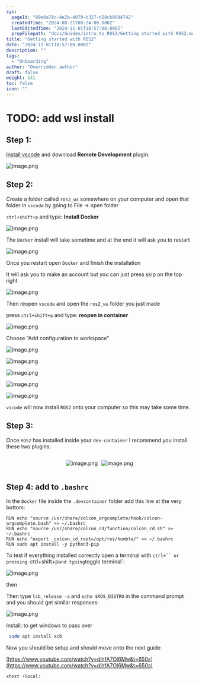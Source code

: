 ```yaml
---
sys:
  pageId: "89e0a78c-4e2b-4070-b327-d28cb0694742"
  createdTime: "2024-08-21T00:24:00.000Z"
  lastEditedTime: "2024-11-01T18:57:00.000Z"
  propFilepath: "docs/Guides/intro_to_ROS2/Getting started with ROS2.md"
title: "Getting started with ROS2"
date: "2024-11-01T18:57:00.000Z"
description: ""
tags:
  - "Onboarding"
author: "Overridden author"
draft: false
weight: 141
toc: false
icon: ""
---
```


# TODO: add wsl install

## Step 1:

[Install vscode](https://code.visualstudio.com/download) and download **Remote Development** plugin:

![image.png](https://prod-files-secure.s3.us-west-2.amazonaws.com/d518164a-d88e-44d1-a4ee-3adb3bd8bce0/efb52993-1881-4a40-b95e-6f020334f022/image.png?X-Amz-Algorithm=AWS4-HMAC-SHA256&X-Amz-Content-Sha256=UNSIGNED-PAYLOAD&X-Amz-Credential=ASIAZI2LB4663U7VX326%2F20250405%2Fus-west-2%2Fs3%2Faws4_request&X-Amz-Date=20250405T003802Z&X-Amz-Expires=3600&X-Amz-Security-Token=IQoJb3JpZ2luX2VjEKn%2F%2F%2F%2F%2F%2F%2F%2F%2F%2FwEaCXVzLXdlc3QtMiJGMEQCIE4l0%2FUmBXWJZL8pmh1FiSgUEFY3W2Qp7ANNQ2uABBgnAiB8%2F9T1LObTYq%2BtGIek4LROQsA5x6ABe0%2Fe1VL4qjrjoyr%2FAwghEAAaDDYzNzQyMzE4MzgwNSIM3bMnyBRSG5Ud%2BwJcKtwDAbxmEE55EjmuEX8WPC2Htw0S3wMEsZTDXUXo2BqACyTYagiYpGSvgkt0F7dz031iocosHF6pZNtMjsSgFvXT5ZlUi6yQRFlU503ciHAAtStHjWzNGSkJocaV0z%2F7phyw8Uii9NPClObw8ZF2CkFq5uWrvR1osx%2FIV8O3Hkt0pFXHD6IyWYlS78nv%2FNvoiVPD6DaTj366FZxbD6VKJM69ORR%2BqYIv5LKaV6RKBJzeoNNwooL3%2FCeTWYjPuSNZQcdE99toTgeJr1IpavSlKSSICCTal2GBUMtT3FIHpzr7L%2FI0XFs5xFo5RdYoKn%2FlVGpDvKH80EYpv4O0fo3v3pm%2Bx%2B8%2BbANcAGgNNR2l88s3uBYapee2Uzp3of8cFaaAll6ZARmk135qPsPVeUKY2lif%2BlVCKfvtfOIDORKRenwp05l0%2FtM%2BmyiBhd3gzpvp2G%2Bg5LeGmbiQHdEecGqHn5sV%2BIQNI%2BBtPs87ns68DYAN8N3%2BhXeuMJt5QAZ3i1PO1VqF1%2BU4vo9PPdK%2FY%2FqqNCaV2IgUnHiQ7tndFoDTH7TNN10onH2NzBNyGjKdpoSAtLJsJagxnDeroufF2RVyJwubMa6snEPB6Ar4zUDi8ijsOAYwSwjwGM1py1vhvF4ww%2B%2FBvwY6pgEjui%2FdSQKaJxn7z00u5AtdKwrLaD0pMaq8bT5KlCmZ4VV83yiZIV7UUhOqRSvwGPAo%2BtBFiERZMro0Ft6dNwoXNbRWX1xd40I3HSZwhYChskQA0TtxTYF4%2Bz7gmZGXYJ%2Bn7Hv4H5Z2nuCDMzyFN1KYCiQyYyS6NzXwKWQQ8PsF%2BJsyBIMl4H9V48bbpRC%2BKSXhVFoL7Ghc18WaBmJsjPQugPH8BjUI&X-Amz-Signature=3a0eac2513c0ffd2fae27f5b1f7da83c7372eed177e0a08927eb2f81edb1ceaa&X-Amz-SignedHeaders=host&x-id=GetObject)

## Step 2:

Create a folder called `ros2_ws` somewhere on your computer and open that folder in `vscode` by going to File → open folder 

`ctrl+shift+p` and type: **Install Docker**

![image.png](https://prod-files-secure.s3.us-west-2.amazonaws.com/d518164a-d88e-44d1-a4ee-3adb3bd8bce0/2269dc0e-1cd5-47ff-bceb-c04ad9b2eab0/image.png?X-Amz-Algorithm=AWS4-HMAC-SHA256&X-Amz-Content-Sha256=UNSIGNED-PAYLOAD&X-Amz-Credential=ASIAZI2LB4663U7VX326%2F20250405%2Fus-west-2%2Fs3%2Faws4_request&X-Amz-Date=20250405T003802Z&X-Amz-Expires=3600&X-Amz-Security-Token=IQoJb3JpZ2luX2VjEKn%2F%2F%2F%2F%2F%2F%2F%2F%2F%2FwEaCXVzLXdlc3QtMiJGMEQCIE4l0%2FUmBXWJZL8pmh1FiSgUEFY3W2Qp7ANNQ2uABBgnAiB8%2F9T1LObTYq%2BtGIek4LROQsA5x6ABe0%2Fe1VL4qjrjoyr%2FAwghEAAaDDYzNzQyMzE4MzgwNSIM3bMnyBRSG5Ud%2BwJcKtwDAbxmEE55EjmuEX8WPC2Htw0S3wMEsZTDXUXo2BqACyTYagiYpGSvgkt0F7dz031iocosHF6pZNtMjsSgFvXT5ZlUi6yQRFlU503ciHAAtStHjWzNGSkJocaV0z%2F7phyw8Uii9NPClObw8ZF2CkFq5uWrvR1osx%2FIV8O3Hkt0pFXHD6IyWYlS78nv%2FNvoiVPD6DaTj366FZxbD6VKJM69ORR%2BqYIv5LKaV6RKBJzeoNNwooL3%2FCeTWYjPuSNZQcdE99toTgeJr1IpavSlKSSICCTal2GBUMtT3FIHpzr7L%2FI0XFs5xFo5RdYoKn%2FlVGpDvKH80EYpv4O0fo3v3pm%2Bx%2B8%2BbANcAGgNNR2l88s3uBYapee2Uzp3of8cFaaAll6ZARmk135qPsPVeUKY2lif%2BlVCKfvtfOIDORKRenwp05l0%2FtM%2BmyiBhd3gzpvp2G%2Bg5LeGmbiQHdEecGqHn5sV%2BIQNI%2BBtPs87ns68DYAN8N3%2BhXeuMJt5QAZ3i1PO1VqF1%2BU4vo9PPdK%2FY%2FqqNCaV2IgUnHiQ7tndFoDTH7TNN10onH2NzBNyGjKdpoSAtLJsJagxnDeroufF2RVyJwubMa6snEPB6Ar4zUDi8ijsOAYwSwjwGM1py1vhvF4ww%2B%2FBvwY6pgEjui%2FdSQKaJxn7z00u5AtdKwrLaD0pMaq8bT5KlCmZ4VV83yiZIV7UUhOqRSvwGPAo%2BtBFiERZMro0Ft6dNwoXNbRWX1xd40I3HSZwhYChskQA0TtxTYF4%2Bz7gmZGXYJ%2Bn7Hv4H5Z2nuCDMzyFN1KYCiQyYyS6NzXwKWQQ8PsF%2BJsyBIMl4H9V48bbpRC%2BKSXhVFoL7Ghc18WaBmJsjPQugPH8BjUI&X-Amz-Signature=c32d456f76279b6e6663ed853399f440569a467470eb194edfc907688175b9d2&X-Amz-SignedHeaders=host&x-id=GetObject)

The `Docker` install will take sometime and at the end it will ask you to restart

![image.png](https://prod-files-secure.s3.us-west-2.amazonaws.com/d518164a-d88e-44d1-a4ee-3adb3bd8bce0/ed233f78-be33-4b1f-b89c-9c346c0e961e/image.png?X-Amz-Algorithm=AWS4-HMAC-SHA256&X-Amz-Content-Sha256=UNSIGNED-PAYLOAD&X-Amz-Credential=ASIAZI2LB4663U7VX326%2F20250405%2Fus-west-2%2Fs3%2Faws4_request&X-Amz-Date=20250405T003802Z&X-Amz-Expires=3600&X-Amz-Security-Token=IQoJb3JpZ2luX2VjEKn%2F%2F%2F%2F%2F%2F%2F%2F%2F%2FwEaCXVzLXdlc3QtMiJGMEQCIE4l0%2FUmBXWJZL8pmh1FiSgUEFY3W2Qp7ANNQ2uABBgnAiB8%2F9T1LObTYq%2BtGIek4LROQsA5x6ABe0%2Fe1VL4qjrjoyr%2FAwghEAAaDDYzNzQyMzE4MzgwNSIM3bMnyBRSG5Ud%2BwJcKtwDAbxmEE55EjmuEX8WPC2Htw0S3wMEsZTDXUXo2BqACyTYagiYpGSvgkt0F7dz031iocosHF6pZNtMjsSgFvXT5ZlUi6yQRFlU503ciHAAtStHjWzNGSkJocaV0z%2F7phyw8Uii9NPClObw8ZF2CkFq5uWrvR1osx%2FIV8O3Hkt0pFXHD6IyWYlS78nv%2FNvoiVPD6DaTj366FZxbD6VKJM69ORR%2BqYIv5LKaV6RKBJzeoNNwooL3%2FCeTWYjPuSNZQcdE99toTgeJr1IpavSlKSSICCTal2GBUMtT3FIHpzr7L%2FI0XFs5xFo5RdYoKn%2FlVGpDvKH80EYpv4O0fo3v3pm%2Bx%2B8%2BbANcAGgNNR2l88s3uBYapee2Uzp3of8cFaaAll6ZARmk135qPsPVeUKY2lif%2BlVCKfvtfOIDORKRenwp05l0%2FtM%2BmyiBhd3gzpvp2G%2Bg5LeGmbiQHdEecGqHn5sV%2BIQNI%2BBtPs87ns68DYAN8N3%2BhXeuMJt5QAZ3i1PO1VqF1%2BU4vo9PPdK%2FY%2FqqNCaV2IgUnHiQ7tndFoDTH7TNN10onH2NzBNyGjKdpoSAtLJsJagxnDeroufF2RVyJwubMa6snEPB6Ar4zUDi8ijsOAYwSwjwGM1py1vhvF4ww%2B%2FBvwY6pgEjui%2FdSQKaJxn7z00u5AtdKwrLaD0pMaq8bT5KlCmZ4VV83yiZIV7UUhOqRSvwGPAo%2BtBFiERZMro0Ft6dNwoXNbRWX1xd40I3HSZwhYChskQA0TtxTYF4%2Bz7gmZGXYJ%2Bn7Hv4H5Z2nuCDMzyFN1KYCiQyYyS6NzXwKWQQ8PsF%2BJsyBIMl4H9V48bbpRC%2BKSXhVFoL7Ghc18WaBmJsjPQugPH8BjUI&X-Amz-Signature=28d81da45c45fd36704ef5505c98ea16105704960679c4607d775d01a27434d3&X-Amz-SignedHeaders=host&x-id=GetObject)

Once you restart open `Docker` and finish the installation

It will ask you to make an account but you can just press skip on the top right

![image.png](https://prod-files-secure.s3.us-west-2.amazonaws.com/d518164a-d88e-44d1-a4ee-3adb3bd8bce0/21010ad9-1659-4fd9-9f59-9932a09b2a3d/image.png?X-Amz-Algorithm=AWS4-HMAC-SHA256&X-Amz-Content-Sha256=UNSIGNED-PAYLOAD&X-Amz-Credential=ASIAZI2LB4663U7VX326%2F20250405%2Fus-west-2%2Fs3%2Faws4_request&X-Amz-Date=20250405T003802Z&X-Amz-Expires=3600&X-Amz-Security-Token=IQoJb3JpZ2luX2VjEKn%2F%2F%2F%2F%2F%2F%2F%2F%2F%2FwEaCXVzLXdlc3QtMiJGMEQCIE4l0%2FUmBXWJZL8pmh1FiSgUEFY3W2Qp7ANNQ2uABBgnAiB8%2F9T1LObTYq%2BtGIek4LROQsA5x6ABe0%2Fe1VL4qjrjoyr%2FAwghEAAaDDYzNzQyMzE4MzgwNSIM3bMnyBRSG5Ud%2BwJcKtwDAbxmEE55EjmuEX8WPC2Htw0S3wMEsZTDXUXo2BqACyTYagiYpGSvgkt0F7dz031iocosHF6pZNtMjsSgFvXT5ZlUi6yQRFlU503ciHAAtStHjWzNGSkJocaV0z%2F7phyw8Uii9NPClObw8ZF2CkFq5uWrvR1osx%2FIV8O3Hkt0pFXHD6IyWYlS78nv%2FNvoiVPD6DaTj366FZxbD6VKJM69ORR%2BqYIv5LKaV6RKBJzeoNNwooL3%2FCeTWYjPuSNZQcdE99toTgeJr1IpavSlKSSICCTal2GBUMtT3FIHpzr7L%2FI0XFs5xFo5RdYoKn%2FlVGpDvKH80EYpv4O0fo3v3pm%2Bx%2B8%2BbANcAGgNNR2l88s3uBYapee2Uzp3of8cFaaAll6ZARmk135qPsPVeUKY2lif%2BlVCKfvtfOIDORKRenwp05l0%2FtM%2BmyiBhd3gzpvp2G%2Bg5LeGmbiQHdEecGqHn5sV%2BIQNI%2BBtPs87ns68DYAN8N3%2BhXeuMJt5QAZ3i1PO1VqF1%2BU4vo9PPdK%2FY%2FqqNCaV2IgUnHiQ7tndFoDTH7TNN10onH2NzBNyGjKdpoSAtLJsJagxnDeroufF2RVyJwubMa6snEPB6Ar4zUDi8ijsOAYwSwjwGM1py1vhvF4ww%2B%2FBvwY6pgEjui%2FdSQKaJxn7z00u5AtdKwrLaD0pMaq8bT5KlCmZ4VV83yiZIV7UUhOqRSvwGPAo%2BtBFiERZMro0Ft6dNwoXNbRWX1xd40I3HSZwhYChskQA0TtxTYF4%2Bz7gmZGXYJ%2Bn7Hv4H5Z2nuCDMzyFN1KYCiQyYyS6NzXwKWQQ8PsF%2BJsyBIMl4H9V48bbpRC%2BKSXhVFoL7Ghc18WaBmJsjPQugPH8BjUI&X-Amz-Signature=67a63bbbebf7ac9132db4128301dc3946b30093edd35afaa9dcc22bb1160f491&X-Amz-SignedHeaders=host&x-id=GetObject)

Then reopen `vscode` and open the `ros2_ws` folder you just made

press `ctrl+shift+p` and type: **reopen in container**

![image.png](https://prod-files-secure.s3.us-west-2.amazonaws.com/d518164a-d88e-44d1-a4ee-3adb3bd8bce0/4e93b8c2-41ad-488c-8095-c74205196118/image.png?X-Amz-Algorithm=AWS4-HMAC-SHA256&X-Amz-Content-Sha256=UNSIGNED-PAYLOAD&X-Amz-Credential=ASIAZI2LB4663U7VX326%2F20250405%2Fus-west-2%2Fs3%2Faws4_request&X-Amz-Date=20250405T003802Z&X-Amz-Expires=3600&X-Amz-Security-Token=IQoJb3JpZ2luX2VjEKn%2F%2F%2F%2F%2F%2F%2F%2F%2F%2FwEaCXVzLXdlc3QtMiJGMEQCIE4l0%2FUmBXWJZL8pmh1FiSgUEFY3W2Qp7ANNQ2uABBgnAiB8%2F9T1LObTYq%2BtGIek4LROQsA5x6ABe0%2Fe1VL4qjrjoyr%2FAwghEAAaDDYzNzQyMzE4MzgwNSIM3bMnyBRSG5Ud%2BwJcKtwDAbxmEE55EjmuEX8WPC2Htw0S3wMEsZTDXUXo2BqACyTYagiYpGSvgkt0F7dz031iocosHF6pZNtMjsSgFvXT5ZlUi6yQRFlU503ciHAAtStHjWzNGSkJocaV0z%2F7phyw8Uii9NPClObw8ZF2CkFq5uWrvR1osx%2FIV8O3Hkt0pFXHD6IyWYlS78nv%2FNvoiVPD6DaTj366FZxbD6VKJM69ORR%2BqYIv5LKaV6RKBJzeoNNwooL3%2FCeTWYjPuSNZQcdE99toTgeJr1IpavSlKSSICCTal2GBUMtT3FIHpzr7L%2FI0XFs5xFo5RdYoKn%2FlVGpDvKH80EYpv4O0fo3v3pm%2Bx%2B8%2BbANcAGgNNR2l88s3uBYapee2Uzp3of8cFaaAll6ZARmk135qPsPVeUKY2lif%2BlVCKfvtfOIDORKRenwp05l0%2FtM%2BmyiBhd3gzpvp2G%2Bg5LeGmbiQHdEecGqHn5sV%2BIQNI%2BBtPs87ns68DYAN8N3%2BhXeuMJt5QAZ3i1PO1VqF1%2BU4vo9PPdK%2FY%2FqqNCaV2IgUnHiQ7tndFoDTH7TNN10onH2NzBNyGjKdpoSAtLJsJagxnDeroufF2RVyJwubMa6snEPB6Ar4zUDi8ijsOAYwSwjwGM1py1vhvF4ww%2B%2FBvwY6pgEjui%2FdSQKaJxn7z00u5AtdKwrLaD0pMaq8bT5KlCmZ4VV83yiZIV7UUhOqRSvwGPAo%2BtBFiERZMro0Ft6dNwoXNbRWX1xd40I3HSZwhYChskQA0TtxTYF4%2Bz7gmZGXYJ%2Bn7Hv4H5Z2nuCDMzyFN1KYCiQyYyS6NzXwKWQQ8PsF%2BJsyBIMl4H9V48bbpRC%2BKSXhVFoL7Ghc18WaBmJsjPQugPH8BjUI&X-Amz-Signature=2d12506296a78201ee743ce48faf624bfe4c5494049e55c4a19735e9f3c2d8ec&X-Amz-SignedHeaders=host&x-id=GetObject)

Choose “Add configuration to workspace”

![image.png](https://prod-files-secure.s3.us-west-2.amazonaws.com/d518164a-d88e-44d1-a4ee-3adb3bd8bce0/9560b282-5060-4989-ba37-97e7b2c22476/image.png?X-Amz-Algorithm=AWS4-HMAC-SHA256&X-Amz-Content-Sha256=UNSIGNED-PAYLOAD&X-Amz-Credential=ASIAZI2LB4663U7VX326%2F20250405%2Fus-west-2%2Fs3%2Faws4_request&X-Amz-Date=20250405T003802Z&X-Amz-Expires=3600&X-Amz-Security-Token=IQoJb3JpZ2luX2VjEKn%2F%2F%2F%2F%2F%2F%2F%2F%2F%2FwEaCXVzLXdlc3QtMiJGMEQCIE4l0%2FUmBXWJZL8pmh1FiSgUEFY3W2Qp7ANNQ2uABBgnAiB8%2F9T1LObTYq%2BtGIek4LROQsA5x6ABe0%2Fe1VL4qjrjoyr%2FAwghEAAaDDYzNzQyMzE4MzgwNSIM3bMnyBRSG5Ud%2BwJcKtwDAbxmEE55EjmuEX8WPC2Htw0S3wMEsZTDXUXo2BqACyTYagiYpGSvgkt0F7dz031iocosHF6pZNtMjsSgFvXT5ZlUi6yQRFlU503ciHAAtStHjWzNGSkJocaV0z%2F7phyw8Uii9NPClObw8ZF2CkFq5uWrvR1osx%2FIV8O3Hkt0pFXHD6IyWYlS78nv%2FNvoiVPD6DaTj366FZxbD6VKJM69ORR%2BqYIv5LKaV6RKBJzeoNNwooL3%2FCeTWYjPuSNZQcdE99toTgeJr1IpavSlKSSICCTal2GBUMtT3FIHpzr7L%2FI0XFs5xFo5RdYoKn%2FlVGpDvKH80EYpv4O0fo3v3pm%2Bx%2B8%2BbANcAGgNNR2l88s3uBYapee2Uzp3of8cFaaAll6ZARmk135qPsPVeUKY2lif%2BlVCKfvtfOIDORKRenwp05l0%2FtM%2BmyiBhd3gzpvp2G%2Bg5LeGmbiQHdEecGqHn5sV%2BIQNI%2BBtPs87ns68DYAN8N3%2BhXeuMJt5QAZ3i1PO1VqF1%2BU4vo9PPdK%2FY%2FqqNCaV2IgUnHiQ7tndFoDTH7TNN10onH2NzBNyGjKdpoSAtLJsJagxnDeroufF2RVyJwubMa6snEPB6Ar4zUDi8ijsOAYwSwjwGM1py1vhvF4ww%2B%2FBvwY6pgEjui%2FdSQKaJxn7z00u5AtdKwrLaD0pMaq8bT5KlCmZ4VV83yiZIV7UUhOqRSvwGPAo%2BtBFiERZMro0Ft6dNwoXNbRWX1xd40I3HSZwhYChskQA0TtxTYF4%2Bz7gmZGXYJ%2Bn7Hv4H5Z2nuCDMzyFN1KYCiQyYyS6NzXwKWQQ8PsF%2BJsyBIMl4H9V48bbpRC%2BKSXhVFoL7Ghc18WaBmJsjPQugPH8BjUI&X-Amz-Signature=2c750b80c6937b651ba4b5093e67d71858cd8df6104beccc19ec64c8ec7de74b&X-Amz-SignedHeaders=host&x-id=GetObject)

![image.png](https://prod-files-secure.s3.us-west-2.amazonaws.com/d518164a-d88e-44d1-a4ee-3adb3bd8bce0/2ee63f81-886b-48e8-a553-dc6e5eac99e4/image.png?X-Amz-Algorithm=AWS4-HMAC-SHA256&X-Amz-Content-Sha256=UNSIGNED-PAYLOAD&X-Amz-Credential=ASIAZI2LB4663U7VX326%2F20250405%2Fus-west-2%2Fs3%2Faws4_request&X-Amz-Date=20250405T003802Z&X-Amz-Expires=3600&X-Amz-Security-Token=IQoJb3JpZ2luX2VjEKn%2F%2F%2F%2F%2F%2F%2F%2F%2F%2FwEaCXVzLXdlc3QtMiJGMEQCIE4l0%2FUmBXWJZL8pmh1FiSgUEFY3W2Qp7ANNQ2uABBgnAiB8%2F9T1LObTYq%2BtGIek4LROQsA5x6ABe0%2Fe1VL4qjrjoyr%2FAwghEAAaDDYzNzQyMzE4MzgwNSIM3bMnyBRSG5Ud%2BwJcKtwDAbxmEE55EjmuEX8WPC2Htw0S3wMEsZTDXUXo2BqACyTYagiYpGSvgkt0F7dz031iocosHF6pZNtMjsSgFvXT5ZlUi6yQRFlU503ciHAAtStHjWzNGSkJocaV0z%2F7phyw8Uii9NPClObw8ZF2CkFq5uWrvR1osx%2FIV8O3Hkt0pFXHD6IyWYlS78nv%2FNvoiVPD6DaTj366FZxbD6VKJM69ORR%2BqYIv5LKaV6RKBJzeoNNwooL3%2FCeTWYjPuSNZQcdE99toTgeJr1IpavSlKSSICCTal2GBUMtT3FIHpzr7L%2FI0XFs5xFo5RdYoKn%2FlVGpDvKH80EYpv4O0fo3v3pm%2Bx%2B8%2BbANcAGgNNR2l88s3uBYapee2Uzp3of8cFaaAll6ZARmk135qPsPVeUKY2lif%2BlVCKfvtfOIDORKRenwp05l0%2FtM%2BmyiBhd3gzpvp2G%2Bg5LeGmbiQHdEecGqHn5sV%2BIQNI%2BBtPs87ns68DYAN8N3%2BhXeuMJt5QAZ3i1PO1VqF1%2BU4vo9PPdK%2FY%2FqqNCaV2IgUnHiQ7tndFoDTH7TNN10onH2NzBNyGjKdpoSAtLJsJagxnDeroufF2RVyJwubMa6snEPB6Ar4zUDi8ijsOAYwSwjwGM1py1vhvF4ww%2B%2FBvwY6pgEjui%2FdSQKaJxn7z00u5AtdKwrLaD0pMaq8bT5KlCmZ4VV83yiZIV7UUhOqRSvwGPAo%2BtBFiERZMro0Ft6dNwoXNbRWX1xd40I3HSZwhYChskQA0TtxTYF4%2Bz7gmZGXYJ%2Bn7Hv4H5Z2nuCDMzyFN1KYCiQyYyS6NzXwKWQQ8PsF%2BJsyBIMl4H9V48bbpRC%2BKSXhVFoL7Ghc18WaBmJsjPQugPH8BjUI&X-Amz-Signature=8619c93910c3c3190cc24b1ad1cabf913700f889e6ec500e3fc6a3758f90b16d&X-Amz-SignedHeaders=host&x-id=GetObject)

![image.png](https://prod-files-secure.s3.us-west-2.amazonaws.com/d518164a-d88e-44d1-a4ee-3adb3bd8bce0/ae1580b2-b048-407e-aed9-b584224a7a04/image.png?X-Amz-Algorithm=AWS4-HMAC-SHA256&X-Amz-Content-Sha256=UNSIGNED-PAYLOAD&X-Amz-Credential=ASIAZI2LB4663U7VX326%2F20250405%2Fus-west-2%2Fs3%2Faws4_request&X-Amz-Date=20250405T003802Z&X-Amz-Expires=3600&X-Amz-Security-Token=IQoJb3JpZ2luX2VjEKn%2F%2F%2F%2F%2F%2F%2F%2F%2F%2FwEaCXVzLXdlc3QtMiJGMEQCIE4l0%2FUmBXWJZL8pmh1FiSgUEFY3W2Qp7ANNQ2uABBgnAiB8%2F9T1LObTYq%2BtGIek4LROQsA5x6ABe0%2Fe1VL4qjrjoyr%2FAwghEAAaDDYzNzQyMzE4MzgwNSIM3bMnyBRSG5Ud%2BwJcKtwDAbxmEE55EjmuEX8WPC2Htw0S3wMEsZTDXUXo2BqACyTYagiYpGSvgkt0F7dz031iocosHF6pZNtMjsSgFvXT5ZlUi6yQRFlU503ciHAAtStHjWzNGSkJocaV0z%2F7phyw8Uii9NPClObw8ZF2CkFq5uWrvR1osx%2FIV8O3Hkt0pFXHD6IyWYlS78nv%2FNvoiVPD6DaTj366FZxbD6VKJM69ORR%2BqYIv5LKaV6RKBJzeoNNwooL3%2FCeTWYjPuSNZQcdE99toTgeJr1IpavSlKSSICCTal2GBUMtT3FIHpzr7L%2FI0XFs5xFo5RdYoKn%2FlVGpDvKH80EYpv4O0fo3v3pm%2Bx%2B8%2BbANcAGgNNR2l88s3uBYapee2Uzp3of8cFaaAll6ZARmk135qPsPVeUKY2lif%2BlVCKfvtfOIDORKRenwp05l0%2FtM%2BmyiBhd3gzpvp2G%2Bg5LeGmbiQHdEecGqHn5sV%2BIQNI%2BBtPs87ns68DYAN8N3%2BhXeuMJt5QAZ3i1PO1VqF1%2BU4vo9PPdK%2FY%2FqqNCaV2IgUnHiQ7tndFoDTH7TNN10onH2NzBNyGjKdpoSAtLJsJagxnDeroufF2RVyJwubMa6snEPB6Ar4zUDi8ijsOAYwSwjwGM1py1vhvF4ww%2B%2FBvwY6pgEjui%2FdSQKaJxn7z00u5AtdKwrLaD0pMaq8bT5KlCmZ4VV83yiZIV7UUhOqRSvwGPAo%2BtBFiERZMro0Ft6dNwoXNbRWX1xd40I3HSZwhYChskQA0TtxTYF4%2Bz7gmZGXYJ%2Bn7Hv4H5Z2nuCDMzyFN1KYCiQyYyS6NzXwKWQQ8PsF%2BJsyBIMl4H9V48bbpRC%2BKSXhVFoL7Ghc18WaBmJsjPQugPH8BjUI&X-Amz-Signature=43b3186d9eb47bd0543b9566b279d473eea4021de87887adec89c292187acc7c&X-Amz-SignedHeaders=host&x-id=GetObject)

![image.png](https://prod-files-secure.s3.us-west-2.amazonaws.com/d518164a-d88e-44d1-a4ee-3adb3bd8bce0/53255b28-f75e-430f-b9e3-c0ac8577e42b/image.png?X-Amz-Algorithm=AWS4-HMAC-SHA256&X-Amz-Content-Sha256=UNSIGNED-PAYLOAD&X-Amz-Credential=ASIAZI2LB4663U7VX326%2F20250405%2Fus-west-2%2Fs3%2Faws4_request&X-Amz-Date=20250405T003802Z&X-Amz-Expires=3600&X-Amz-Security-Token=IQoJb3JpZ2luX2VjEKn%2F%2F%2F%2F%2F%2F%2F%2F%2F%2FwEaCXVzLXdlc3QtMiJGMEQCIE4l0%2FUmBXWJZL8pmh1FiSgUEFY3W2Qp7ANNQ2uABBgnAiB8%2F9T1LObTYq%2BtGIek4LROQsA5x6ABe0%2Fe1VL4qjrjoyr%2FAwghEAAaDDYzNzQyMzE4MzgwNSIM3bMnyBRSG5Ud%2BwJcKtwDAbxmEE55EjmuEX8WPC2Htw0S3wMEsZTDXUXo2BqACyTYagiYpGSvgkt0F7dz031iocosHF6pZNtMjsSgFvXT5ZlUi6yQRFlU503ciHAAtStHjWzNGSkJocaV0z%2F7phyw8Uii9NPClObw8ZF2CkFq5uWrvR1osx%2FIV8O3Hkt0pFXHD6IyWYlS78nv%2FNvoiVPD6DaTj366FZxbD6VKJM69ORR%2BqYIv5LKaV6RKBJzeoNNwooL3%2FCeTWYjPuSNZQcdE99toTgeJr1IpavSlKSSICCTal2GBUMtT3FIHpzr7L%2FI0XFs5xFo5RdYoKn%2FlVGpDvKH80EYpv4O0fo3v3pm%2Bx%2B8%2BbANcAGgNNR2l88s3uBYapee2Uzp3of8cFaaAll6ZARmk135qPsPVeUKY2lif%2BlVCKfvtfOIDORKRenwp05l0%2FtM%2BmyiBhd3gzpvp2G%2Bg5LeGmbiQHdEecGqHn5sV%2BIQNI%2BBtPs87ns68DYAN8N3%2BhXeuMJt5QAZ3i1PO1VqF1%2BU4vo9PPdK%2FY%2FqqNCaV2IgUnHiQ7tndFoDTH7TNN10onH2NzBNyGjKdpoSAtLJsJagxnDeroufF2RVyJwubMa6snEPB6Ar4zUDi8ijsOAYwSwjwGM1py1vhvF4ww%2B%2FBvwY6pgEjui%2FdSQKaJxn7z00u5AtdKwrLaD0pMaq8bT5KlCmZ4VV83yiZIV7UUhOqRSvwGPAo%2BtBFiERZMro0Ft6dNwoXNbRWX1xd40I3HSZwhYChskQA0TtxTYF4%2Bz7gmZGXYJ%2Bn7Hv4H5Z2nuCDMzyFN1KYCiQyYyS6NzXwKWQQ8PsF%2BJsyBIMl4H9V48bbpRC%2BKSXhVFoL7Ghc18WaBmJsjPQugPH8BjUI&X-Amz-Signature=fe5d19bb86af3b5a92d7f05a4dd16b2d11d0024117e8035302d5e2ef6d5971cf&X-Amz-SignedHeaders=host&x-id=GetObject)

![image.png](https://prod-files-secure.s3.us-west-2.amazonaws.com/d518164a-d88e-44d1-a4ee-3adb3bd8bce0/7c562767-5af9-4ffb-97d1-327bcdf4ee00/image.png?X-Amz-Algorithm=AWS4-HMAC-SHA256&X-Amz-Content-Sha256=UNSIGNED-PAYLOAD&X-Amz-Credential=ASIAZI2LB4663U7VX326%2F20250405%2Fus-west-2%2Fs3%2Faws4_request&X-Amz-Date=20250405T003802Z&X-Amz-Expires=3600&X-Amz-Security-Token=IQoJb3JpZ2luX2VjEKn%2F%2F%2F%2F%2F%2F%2F%2F%2F%2FwEaCXVzLXdlc3QtMiJGMEQCIE4l0%2FUmBXWJZL8pmh1FiSgUEFY3W2Qp7ANNQ2uABBgnAiB8%2F9T1LObTYq%2BtGIek4LROQsA5x6ABe0%2Fe1VL4qjrjoyr%2FAwghEAAaDDYzNzQyMzE4MzgwNSIM3bMnyBRSG5Ud%2BwJcKtwDAbxmEE55EjmuEX8WPC2Htw0S3wMEsZTDXUXo2BqACyTYagiYpGSvgkt0F7dz031iocosHF6pZNtMjsSgFvXT5ZlUi6yQRFlU503ciHAAtStHjWzNGSkJocaV0z%2F7phyw8Uii9NPClObw8ZF2CkFq5uWrvR1osx%2FIV8O3Hkt0pFXHD6IyWYlS78nv%2FNvoiVPD6DaTj366FZxbD6VKJM69ORR%2BqYIv5LKaV6RKBJzeoNNwooL3%2FCeTWYjPuSNZQcdE99toTgeJr1IpavSlKSSICCTal2GBUMtT3FIHpzr7L%2FI0XFs5xFo5RdYoKn%2FlVGpDvKH80EYpv4O0fo3v3pm%2Bx%2B8%2BbANcAGgNNR2l88s3uBYapee2Uzp3of8cFaaAll6ZARmk135qPsPVeUKY2lif%2BlVCKfvtfOIDORKRenwp05l0%2FtM%2BmyiBhd3gzpvp2G%2Bg5LeGmbiQHdEecGqHn5sV%2BIQNI%2BBtPs87ns68DYAN8N3%2BhXeuMJt5QAZ3i1PO1VqF1%2BU4vo9PPdK%2FY%2FqqNCaV2IgUnHiQ7tndFoDTH7TNN10onH2NzBNyGjKdpoSAtLJsJagxnDeroufF2RVyJwubMa6snEPB6Ar4zUDi8ijsOAYwSwjwGM1py1vhvF4ww%2B%2FBvwY6pgEjui%2FdSQKaJxn7z00u5AtdKwrLaD0pMaq8bT5KlCmZ4VV83yiZIV7UUhOqRSvwGPAo%2BtBFiERZMro0Ft6dNwoXNbRWX1xd40I3HSZwhYChskQA0TtxTYF4%2Bz7gmZGXYJ%2Bn7Hv4H5Z2nuCDMzyFN1KYCiQyYyS6NzXwKWQQ8PsF%2BJsyBIMl4H9V48bbpRC%2BKSXhVFoL7Ghc18WaBmJsjPQugPH8BjUI&X-Amz-Signature=d356e5e1bedb157092fa12186faa5fd8ebcc0590b9233406f4fa0bf87e2ac6a3&X-Amz-SignedHeaders=host&x-id=GetObject)

`vscode` will now install `ROS2` onto your computer so this may take some time.

## Step 3:

Once `ROS2` has installed inside your `dev-container` I recommend you install these two plugins:

<div style="display: flex;flex-direction: row; column-gap:10px; max-width: 630px;justify-content: center;">
<div>

![image.png](https://prod-files-secure.s3.us-west-2.amazonaws.com/d518164a-d88e-44d1-a4ee-3adb3bd8bce0/3fc3d550-5a54-4ba1-ba6b-faa01cdb7369/image.png?X-Amz-Algorithm=AWS4-HMAC-SHA256&X-Amz-Content-Sha256=UNSIGNED-PAYLOAD&X-Amz-Credential=ASIAZI2LB466Q2PSPI6C%2F20250405%2Fus-west-2%2Fs3%2Faws4_request&X-Amz-Date=20250405T003809Z&X-Amz-Expires=3600&X-Amz-Security-Token=IQoJb3JpZ2luX2VjEKn%2F%2F%2F%2F%2F%2F%2F%2F%2F%2FwEaCXVzLXdlc3QtMiJIMEYCIQC67qUQmEGVhNnqCi8NbJtQvWSZLFcV5qLZI%2Fbnfm9j3wIhANG5scKtU4gXhlVvz0dUNppKXhZBCO4DQnTjgApKqwcMKv8DCCEQABoMNjM3NDIzMTgzODA1IgwOk2uhn%2F7xUb7Vgfsq3AOCQJ%2B%2FH8juSpmNV7et%2Bx%2Frp%2FKL9Ai%2BGSAfjK6%2BZJMyNekXCA02VrxrEx%2FLHjNGH5joUP9%2F38cLU3ZZ4CRjaQzXC5p%2FwEMDvVmkIIFK8MJPLs2wGlzLw%2BcKaM%2BkN46Ovar4pKL0nZef3wsWu8iUI%2B633WGOe5JPNFAN%2FHhUjg9YTqvD0Aj4ZXsBk7KxKXgAc5UKoOl1jH26Gsj%2F7oYxU02fM6INxzkdHFEM8U8T6%2FD42eDUGNW0GBih%2Fc%2F9rFAe47SxzIl037rlxzIuLdDLv7Vzmv9dvBHHtC33hZ5arnneDjlv30vOA%2B91FYK4nSyQ2FIu8XN%2BzJB5jHqAxnEivr1kED5RVVYxdolKEFIgguAG8e6JivW2Az%2FuQW17DJDRV%2FkNePIWZVvtLaTS6aOGAWcr%2F407TRaHRSBu1NM4lgeIV3TjpQfTx4Tr0g5yEKTraiKIq2e4GMiXrcqJDaoL9TN11wVN%2BKZb9FY1PKf1cvg9GYZ5DIC%2BiNX%2BnT0PnD%2BUkgW4ne11KkVrgPYRsbDqDbgwfVYuadG6H5bk911wfqEAdCIROC%2Fa%2B84I%2Fgkkff5oD038f7DYETvc511Araj901xgOC8cA3Xibh0S%2BmW%2FT8MwSbZ7%2FuV7YQ4t6XpNgTCk78G%2FBjqkAdegJ%2FFBzxDqA1JwmmCpDZaKgwlFALvTyXljxkWQScp3t4gA0cBdtB907%2BIYuL4NGxpm0FOQaIqAdKwCwJXECCp8ilzbqn2Z6R90jhhK3SFQHuH8kHDaFnfQOQ7UW011OmH6KL6mrGwLUPgUoY8xDxsxrBQg8bkTG7YA7VSfBO3rbZKPaKRwh2qD%2FVe7V1etYOasYYvt70CDEveAOgDQP0PqcXd%2B&X-Amz-Signature=6093afdeeca645e57970e8fa1dab95672b4fb7e82136da1a39ddca27d6f33f01&X-Amz-SignedHeaders=host&x-id=GetObject)

</div>
<div>

![image.png](https://prod-files-secure.s3.us-west-2.amazonaws.com/d518164a-d88e-44d1-a4ee-3adb3bd8bce0/d994cc66-13c2-4093-a5a3-f84cf4601a82/image.png?X-Amz-Algorithm=AWS4-HMAC-SHA256&X-Amz-Content-Sha256=UNSIGNED-PAYLOAD&X-Amz-Credential=ASIAZI2LB466VFKHVMAU%2F20250405%2Fus-west-2%2Fs3%2Faws4_request&X-Amz-Date=20250405T003813Z&X-Amz-Expires=3600&X-Amz-Security-Token=IQoJb3JpZ2luX2VjEKn%2F%2F%2F%2F%2F%2F%2F%2F%2F%2FwEaCXVzLXdlc3QtMiJHMEUCIB8EK1sg1JZSdg0SLj7XmVV6tDLUE0ig28WIRw4PjBqDAiEAszbzmLw7lOz7GwZiEzDlRwXseOhjOwaYQ5mKpw7vfzYq%2FwMIIRAAGgw2Mzc0MjMxODM4MDUiDHVkZC8fDUuK5HUJayrcA%2F3w2dQ22npnxW0AVzDV6Ryyea55aKA9crZY1TxPaV5h%2F4gEU%2BXagaM9v%2FCPZFRc%2B3ANfvmsKZRmY2UzOxaBkkcG3oiyqFB2vcbmpeMvGWrZmpm4QoJ2RlwCcDjeCBXQEMJMVi1tQGDHPkyUkxdcVkKNeAqZr%2FBIUh48zI5Bk7zoXnUMkS%2FnZLKYTNhfobX7BRsHPXA57IhabDbddfykgMI8Fxrixyfy2kwGHz6WOh7qIeYG%2BpoedH%2Fdo%2B3MypthFSrbjFRhOCehVRemDyjDXhlUt8VlUb9szSGNyEEFBKEVupTT82O%2BXnOkzuzpx7jortE2Z%2BvGTIWq%2F%2BDbfipcL%2BZwm9rO3MRC83DoPPtZSWJOdNEpYxVUppdTSJuioxWux0Z8ptcS2SOx3pWp0auZP%2BlyvtZTDi4lqP0m%2FOKVTOIs1Qb2LPeJjVqkOstjEBQmM8lfk92ZumOTFqjYD%2Fvfm%2BR4jRHwP7BKc8HFaYQQ4GoixbT7Y%2BZbEcClNSSCdybjG6NWNyS0tcGTPo2gaOnRU1sLQrJCjNz7Itf59KXFlCO1WGQV%2BeaonySSqsoRXjl0Lt97b7Lvw2CT1Y6FrMulEcF861mR6BOhz7X82DYH7q1yWmpZ5zShaIqhYDq2MNvvwb8GOqUBQTz4Pw%2FzUd7EECyWixSSlyIWaYSoEV9ZcRyWUoMmnN%2BQbKcBjC%2BufacwDKWjxXmsD55UUOCYq0GxuivWES%2BlrAOI140LTuWlEl0TGDde5tUBDkFbChhXmp7MxNw9iyjZyV%2BPbhGBC8Gd1XQ1Tjwm%2FtgtAdF45nFkSs%2FMVFKoCRY3er1XgX4XRSoARf4A47SUgO4OaXIwuUe9SSUXSX1RUL2lvjWE&X-Amz-Signature=2a70a6ac6c040b1c5efef9e43566e40bf3e4311f8c0522bc2afba3fd69e08169&X-Amz-SignedHeaders=host&x-id=GetObject)

</div>
</div>

## Step 4: add to `.bashrc`

In the `Docker` file inside the `.devcontainer` folder add this line at the very bottom: 

```docker
RUN echo "source /usr/share/colcon_argcomplete/hook/colcon-argcomplete.bash" >> ~/.bashrc
RUN echo "source /usr/share/colcon_cd/function/colcon_cd.sh" >> ~/.bashrc
RUN echo "export _colcon_cd_root=/opt/ros/humble/" >> ~/.bashrc
RUN sudo apt install -y python3-pip 
```

To test if everything installed correctly open a terminal with `ctrl+`` or pressing `ctrl+shift+p` and typing `toggle terminal`:

![image.png](https://prod-files-secure.s3.us-west-2.amazonaws.com/d518164a-d88e-44d1-a4ee-3adb3bd8bce0/6a4943d8-b04e-4c02-9a58-775f3384d1a5/image.png?X-Amz-Algorithm=AWS4-HMAC-SHA256&X-Amz-Content-Sha256=UNSIGNED-PAYLOAD&X-Amz-Credential=ASIAZI2LB4663U7VX326%2F20250405%2Fus-west-2%2Fs3%2Faws4_request&X-Amz-Date=20250405T003802Z&X-Amz-Expires=3600&X-Amz-Security-Token=IQoJb3JpZ2luX2VjEKn%2F%2F%2F%2F%2F%2F%2F%2F%2F%2FwEaCXVzLXdlc3QtMiJGMEQCIE4l0%2FUmBXWJZL8pmh1FiSgUEFY3W2Qp7ANNQ2uABBgnAiB8%2F9T1LObTYq%2BtGIek4LROQsA5x6ABe0%2Fe1VL4qjrjoyr%2FAwghEAAaDDYzNzQyMzE4MzgwNSIM3bMnyBRSG5Ud%2BwJcKtwDAbxmEE55EjmuEX8WPC2Htw0S3wMEsZTDXUXo2BqACyTYagiYpGSvgkt0F7dz031iocosHF6pZNtMjsSgFvXT5ZlUi6yQRFlU503ciHAAtStHjWzNGSkJocaV0z%2F7phyw8Uii9NPClObw8ZF2CkFq5uWrvR1osx%2FIV8O3Hkt0pFXHD6IyWYlS78nv%2FNvoiVPD6DaTj366FZxbD6VKJM69ORR%2BqYIv5LKaV6RKBJzeoNNwooL3%2FCeTWYjPuSNZQcdE99toTgeJr1IpavSlKSSICCTal2GBUMtT3FIHpzr7L%2FI0XFs5xFo5RdYoKn%2FlVGpDvKH80EYpv4O0fo3v3pm%2Bx%2B8%2BbANcAGgNNR2l88s3uBYapee2Uzp3of8cFaaAll6ZARmk135qPsPVeUKY2lif%2BlVCKfvtfOIDORKRenwp05l0%2FtM%2BmyiBhd3gzpvp2G%2Bg5LeGmbiQHdEecGqHn5sV%2BIQNI%2BBtPs87ns68DYAN8N3%2BhXeuMJt5QAZ3i1PO1VqF1%2BU4vo9PPdK%2FY%2FqqNCaV2IgUnHiQ7tndFoDTH7TNN10onH2NzBNyGjKdpoSAtLJsJagxnDeroufF2RVyJwubMa6snEPB6Ar4zUDi8ijsOAYwSwjwGM1py1vhvF4ww%2B%2FBvwY6pgEjui%2FdSQKaJxn7z00u5AtdKwrLaD0pMaq8bT5KlCmZ4VV83yiZIV7UUhOqRSvwGPAo%2BtBFiERZMro0Ft6dNwoXNbRWX1xd40I3HSZwhYChskQA0TtxTYF4%2Bz7gmZGXYJ%2Bn7Hv4H5Z2nuCDMzyFN1KYCiQyYyS6NzXwKWQQ8PsF%2BJsyBIMl4H9V48bbpRC%2BKSXhVFoL7Ghc18WaBmJsjPQugPH8BjUI&X-Amz-Signature=95f186ca6517c66c686cc7680e79d9f992f35feff12f3ef60f2656e17917b19b&X-Amz-SignedHeaders=host&x-id=GetObject)

then 

Then type `lsb_release -a` and `echo $ROS_DISTRO` in the command prompt and you should get similar responses:

![image.png](https://prod-files-secure.s3.us-west-2.amazonaws.com/d518164a-d88e-44d1-a4ee-3adb3bd8bce0/3e635dec-a805-4e85-8b9e-d000e5b71a4e/image.png?X-Amz-Algorithm=AWS4-HMAC-SHA256&X-Amz-Content-Sha256=UNSIGNED-PAYLOAD&X-Amz-Credential=ASIAZI2LB4663U7VX326%2F20250405%2Fus-west-2%2Fs3%2Faws4_request&X-Amz-Date=20250405T003802Z&X-Amz-Expires=3600&X-Amz-Security-Token=IQoJb3JpZ2luX2VjEKn%2F%2F%2F%2F%2F%2F%2F%2F%2F%2FwEaCXVzLXdlc3QtMiJGMEQCIE4l0%2FUmBXWJZL8pmh1FiSgUEFY3W2Qp7ANNQ2uABBgnAiB8%2F9T1LObTYq%2BtGIek4LROQsA5x6ABe0%2Fe1VL4qjrjoyr%2FAwghEAAaDDYzNzQyMzE4MzgwNSIM3bMnyBRSG5Ud%2BwJcKtwDAbxmEE55EjmuEX8WPC2Htw0S3wMEsZTDXUXo2BqACyTYagiYpGSvgkt0F7dz031iocosHF6pZNtMjsSgFvXT5ZlUi6yQRFlU503ciHAAtStHjWzNGSkJocaV0z%2F7phyw8Uii9NPClObw8ZF2CkFq5uWrvR1osx%2FIV8O3Hkt0pFXHD6IyWYlS78nv%2FNvoiVPD6DaTj366FZxbD6VKJM69ORR%2BqYIv5LKaV6RKBJzeoNNwooL3%2FCeTWYjPuSNZQcdE99toTgeJr1IpavSlKSSICCTal2GBUMtT3FIHpzr7L%2FI0XFs5xFo5RdYoKn%2FlVGpDvKH80EYpv4O0fo3v3pm%2Bx%2B8%2BbANcAGgNNR2l88s3uBYapee2Uzp3of8cFaaAll6ZARmk135qPsPVeUKY2lif%2BlVCKfvtfOIDORKRenwp05l0%2FtM%2BmyiBhd3gzpvp2G%2Bg5LeGmbiQHdEecGqHn5sV%2BIQNI%2BBtPs87ns68DYAN8N3%2BhXeuMJt5QAZ3i1PO1VqF1%2BU4vo9PPdK%2FY%2FqqNCaV2IgUnHiQ7tndFoDTH7TNN10onH2NzBNyGjKdpoSAtLJsJagxnDeroufF2RVyJwubMa6snEPB6Ar4zUDi8ijsOAYwSwjwGM1py1vhvF4ww%2B%2FBvwY6pgEjui%2FdSQKaJxn7z00u5AtdKwrLaD0pMaq8bT5KlCmZ4VV83yiZIV7UUhOqRSvwGPAo%2BtBFiERZMro0Ft6dNwoXNbRWX1xd40I3HSZwhYChskQA0TtxTYF4%2Bz7gmZGXYJ%2Bn7Hv4H5Z2nuCDMzyFN1KYCiQyYyS6NzXwKWQQ8PsF%2BJsyBIMl4H9V48bbpRC%2BKSXhVFoL7Ghc18WaBmJsjPQugPH8BjUI&X-Amz-Signature=1fd666c7eb5c615d3d0dbde7ff0593fda172d044a9378e5427c3bb043351e2f6&X-Amz-SignedHeaders=host&x-id=GetObject)

Install:  to get windows to pass over

```bash
 sudo apt install xcb
```

Now you should be setup and should move onto the next guide 

[https://www.youtube.com/watch?v=dihfA7Ol6Mw&t=650s](https://www.youtube.com/watch?v=dihfA7Ol6Mw&t=650s)

```python
xhost +local:
```
